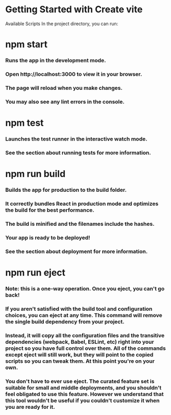 # Getting Started with Create vite


Available Scripts
In the project directory, you can run:

# npm start
### Runs the app in the development mode.
### Open http://localhost:3000 to view it in your browser.

### The page will reload when you make changes.
 ### You may also see any lint errors in the console.

# npm test
### Launches the test runner in the interactive watch mode.
### See the section about running tests for more information.

# npm run build
### Builds the app for production to the build folder.
### It correctly bundles React in production mode and optimizes the build for the best performance.

 ### The build is minified and the filenames include the hashes.
### Your app is ready to be deployed!

### See the section about deployment for more information.

# npm run eject
### Note: this is a one-way operation. Once you eject, you can't go back!

### If you aren't satisfied with the build tool and configuration choices, you can eject at any time. This command will remove the single build dependency from your project.

### Instead, it will copy all the configuration files and the transitive dependencies (webpack, Babel, ESLint, etc) right into your project so you have full control over them. All of the commands except eject will still work, but they will point to the copied scripts so you can tweak them. At this point you're on your own.

### You don't have to ever use eject. The curated feature set is suitable for small and middle deployments, and you shouldn't feel obligated to use this feature. However we understand that this tool wouldn't be useful if you couldn't customize it when you are ready for it.
